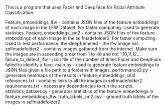 This is a program that uses Facer and DeepFace for Facial Attribute Classification.

Feature_embeddings_lfw - contains JSON files of the feature embeddings of each image in the LFW Dataset. For faster computing. Used to generate statistics.
Feature_embeddings_sm2 - contains JSON files of the feature embeddings of each image in the selfmadefolder2. For faster computing. Used to test performance.
lfw-deepfunneled - the lfw image set.
selfmadefolder2 - contains images gathered from the internet. Make sure the images are in ascending order from 1 to 48 and not 1,10,11,12...
failure_to_detect_lfw - json file of the number of times Facer and DeepFace failed to identify a face.
main.py - used to generate feature embeddings to JSON files given a file path to a folder with images.
performance2.py - generates heatmaps of the results in feature_embeddings_sm2.
references.txt - contains links to all the images in selfmadefolder2.
requirements.txt - necessary dependencies to run the scripts.
statistics_dataset.py - generates statistics of the feature embeddings in feature_embeddings_lfw.
truth_labels_sm2.csv - ground truth labels of the images in selfmadefolder2.
